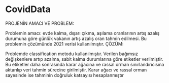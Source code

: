 # CovidData
PROJENİN AMACI VE
PROBLEM:

Problemin amacı: evde kalma, dışarı çıkma,
aşılama oranlarının artış azalış durumuna göre
günlük vakanın artış azalış oran tahmin
edilmesi.
Bu problemin çözümünde 2021 verisi
kullanılmıştır.
ÇÖZÜM:

Problemde classification metodu
kullanılmıştır. Verilen bağımsız değişkenlere
artıp azalma, sabit kalma durumlarına göre
etiketler verilmiştir. Bu etiketler daha
sonrasında karar ağacına ve rassal orman
sınırlandırıcısına aktarılıp veri tahmin sürecine
girilmiştir. Karar ağacı ve rassal orman
sayesinde ise tahminin doğruluk katsayısı
hesaplanmıştır
